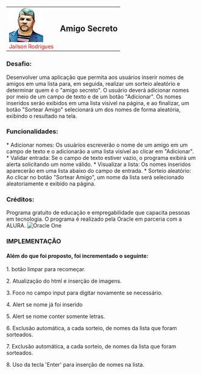 
  <table style="border: none; width: 100%;">
  <tr>
    <td style="padding-right: 10px; vertical-align: middle;">
      <img src="assets/jailson.png" alt="Foto Jailson" width="90"><br>
      <span style="color:red;">Jailson Rodrigues</span>
    </td>
    <td style="vertical-align: middle;">
      <h2 style="margin: 0;">Amigo Secreto</h2>
    </td>
  </tr>
</table>

<h3>Desafio:</h3>
Desenvolver uma aplicação que permita aos usuários inserir nomes de amigos em uma lista para, em seguida, realizar um sorteio aleatório e determinar quem é o "amigo secreto".
O usuário deverá adicionar nomes por meio de um campo de texto e de um botão "Adicionar".
Os nomes inseridos serão exibidos em uma lista visível na página, e ao finalizar, um botão "Sortear Amigo" selecionará um dos nomes de forma aleatória, exibindo o resultado na tela.

<h3>Funcionalidades:</h3>
* Adicionar nomes: Os usuários escreverão o nome de um amigo em um campo de texto e o adicionarão a uma lista visível ao clicar em "Adicionar".
* Validar entrada: Se o campo de texto estiver vazio, o programa exibirá um alerta solicitando um nome válido.
* Visualizar a lista: Os nomes inseridos aparecerão em uma lista abaixo do campo de entrada.
* Sorteio aleatório: Ao clicar no botão "Sortear Amigo", um nome da lista será selecionado aleatoriamente e exibido na página.

<h3>Créditos:</h3>
Programa gratuito de educação e empregabilidade que capacita pessoas em tecnologia. 
O programa é realizado pela Oracle em parceria com a ALURA.
<img src="https://cdn2.gnarususercontent.com.br/1/1221562/b6256fa6-5fde-4cdd-a4a3-d33ebc90bb6c.png" alt="Oracle One">

<h3>IMPLEMENTAÇÃO</h3>
<h4>Além do que foi proposto, foi incrementado o seguinte:</h4>
<p>1. botão limpar para recomeçar.
<p>2. Atualização do html e inserção de imagens.</p>
<p>3. Foco no campo input para digitar novamente se necessário.</p>
<p>4. Alert se nome já foi inserido</p>
<p>5. Alert se nome conter somente letras.</p>
<p>6. Exclusão automática, a cada sorteio, de nomes da lista que foram sorteados.</p>
<p>7. Exclusão automática, a cada sorteio, de nomes da lista que foram sorteados.</p>
<p>8. Uso da tecla 'Enter' para inserção de nomes na lista.</p>


